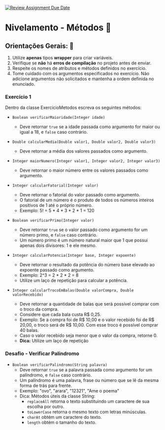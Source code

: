 [![Review Assignment Due Date](https://classroom.github.com/assets/deadline-readme-button-22041afd0340ce965d47ae6ef1cefeee28c7c493a6346c4f15d667ab976d596c.svg)](https://classroom.github.com/a/DZtdAwU2)
# Nivelamento - Métodos 📎

## Orientações Gerais: 🚨
1. Utilize **apenas** tipos **wrapper** para criar variáveis.
2. Verifique se **não** há **erros de compilação** no projeto antes de enviar.
3. Respeite os nomes de atributos e métodos definidos no exercício.
4. Tome cuidado com os argumentos especificados no exercício. Não adicione argumentos não solicitados e mantenha a ordem definida no enunciado.

### Exercício 1

Dentro da classe ExercicioMetodos escreva os seguintes métodos:

- `Boolean verificarMaioridade(Integer idade)`
  - Deve retornar `true` se a idade passada como argumento for maior ou igual a 18, e `false` caso contrário.


- `Double calcularMedia(Double valor1, Double valor2, Double valor3)`
  - Deve retornar a média dos valores passados como argumento.


- `Integer maiorNumero(Integer valor1, Integer valor2, Integer valor3)`
  - Deve retornar o maior número entre os valores passados como argumento.


- `Integer calcularFatorial(Integer valor)`
  - Deve retornar o fatorial do valor passado como argumento.
  - O fatorial de um número é o produto de todos os números inteiros positivos de 1 até o próprio número.
  - Exemplo: 5! = 5 * 4 * 3 * 2 * 1 = 120


- `Boolean verificarPrimo(Integer valor)`
  - Deve retornar `true` se o valor passado como argumento for um número primo, e `false` caso contrário.
  - Um número primo é um número natural maior que 1 que possui apenas dois divisores: 1 e ele mesmo.


- `Integer calcularPotencia(Integer base, Integer expoente)`
  - Deve retornar o resultado da potência do número base elevado ao expoente passado como argumento.
  - Exemplo: 2^3 = 2 * 2 * 2 = 8
  - Utilize um laço de repetição para calcular a potência.


- `Integer calcularTrocoEmBalas(Double valorCompra, Double valorRecebido)`
  - Deve retornar a quantidade de balas que será possível comprar com o troco da compra.
  - Considere que cada bala custa R$ 0,25.
  - Exemplo: Se a compra foi de R\$ 10,00 e o valor recebido foi de R\$ 20,00, o troco será de R\$ 10,00. Com esse troco é possível comprar 40 balas.
  - Caso o valor recebido seja menor que o valor da compra, retorne 0.
  - **Dica:** Utilize um laço de repetição

### Desafio - Verificar Palíndromo

- `Boolean verificarPalindromo(String palavra)`
  - Deve retornar `true` se a palavra passada como argumento for um palíndromo, e `false` caso contrário.
  - Um palíndromo é uma palavra, frase ou número que se lê da mesma forma de trás para frente.
  - Exemplo: "ovo", "arara", "12321", "Ame o poema"
  - Dica: Métodos úteis da classe String:
    - `replaceAll` retorna o texto substituindo um caractere de sua escolha por outro.
    - `toLowerCase` retorna o mesmo texto com letras minúsculas.
    - `charAt` obtém um caractere do texto.
    - `length` obtém o tamanho do texto.
